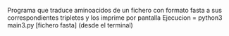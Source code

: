 Programa que traduce aminoacidos de un fichero con formato fasta a sus correspondientes tripletes y los imprime por pantalla 
Ejecucion = python3 main3.py [fichero fasta] (desde el terminal)
